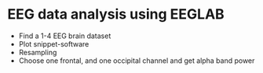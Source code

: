 # EEG data analysis using EEGLAB
- Find a 1-4 EEG brain dataset
- Plot snippet-software
- Resampling
- Choose one frontal, and one occipital channel and get alpha band power
